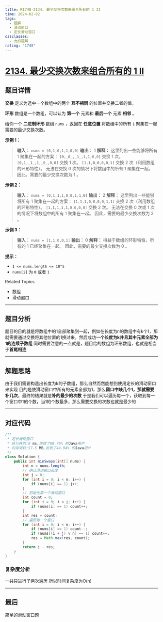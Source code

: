 ```yaml
---
title: R1748-2134. 最少交换次数来组合所有的 1 II
time: 2024-02-02
tags:
  - 题解
  - 滑动窗口
  - 定长滑动窗口
cssclasses:
  - 力扣题解
rating: "1748"
---
```

# [2134. 最少交换次数来组合所有的 1 II](https://leetcode.cn/problems/minimum-swaps-to-group-all-1s-together-ii/)
## 题目详情

**交换** 定义为选中一个数组中的两个 **互不相同** 的位置并交换二者的值。

**环形** 数组是一个数组，可以认为 **第一个** 元素和 **最后一个** 元素 **相邻** 。

给你一个 **二进制环形** 数组 `nums` ，返回在 **任意位置** 将数组中的所有 `1` 聚集在一起需要的最少交换次数。

**示例 1：**

> **输入：** `nums = [0,1,0,1,1,0,0]`
> **输出：** 1
> **解释：** 这里列出一些能够将所有 1 聚集在一起的方案：
> `[0,_0_,_1_,1,1,0,0]` 交换 1 次。
> `[0,1,_1_,1,_0_,0,0]` 交换 1 次。
> `[1,1,0,0,0,0,1]` 交换 2 次（利用数组的环形特性）。
> 无法在交换 0 次的情况下将数组中的所有 1 聚集在一起。
> 因此，需要的最少交换次数为 1 。

**示例 2：**

> **输入：** `nums = [0,1,1,1,0,0,1,1,0]`
> **输出：** 2
> **解释：** 这里列出一些能够将所有 1 聚集在一起的方案：
> `[1,1,1,0,0,0,0,1,1]` 交换 2 次（利用数组的环形特性）。
> `[1,1,1,1,1,0,0,0,0]` 交换 2 次。
> 无法在交换 0 次或 1 次的情况下将数组中的所有 1 聚集在一起。
> 因此，需要的最少交换次数为 2 。

**示例 3：**

> **输入：** `nums = [1,1,0,0,1]`
> **输出：** 0
> **解释：** 得益于数组的环形特性，所有的 1 已经聚集在一起。
> 因此，需要的最少交换次数为 0 。

**提示：**

- `1 <= nums.length <= 10^5`
- `nums[i]` 为 `0` 或者 `1`

Related Topics
- 数组
- 滑动窗口

---
## 题目分析

题目的目的就是将数组中的1全部聚集到一起，例如在长度为n的数组中有k个1，那就需要通过交换将其他位置的1换过来，然后成功**一个长度为k并且其中元素全部为1的连续子数组**
同时需要注意的一点就是，题目给的数组为环形数组，也就是相当于**首尾相连**

---
## 解题思路

由于我们需要构造出长度为k的子数组，那么自然而然能想到使用定长的滑动窗口来实现
目的是使滑动窗口中所有的元素全部为1，那么**窗口中缺几个1，那就需要补几次**，最终的结果就是**补的最少的次数**
于是我们可以遍历每一个，获取到每一个窗口中1的个数，当1的个数最多，那么需要交换的次数也就是最少的

---
## 对应代码

```java
/**
 * 定长滑动窗口
 * 执行耗时:8 ms,击败了60.76% 的Java用户
 * 内存消耗:57.5 MB,击败了44.94% 的Java用户
 */
class Solution {
	public int minSwaps(int[] nums) {
		int n = nums.length;
		// 确认滑动窗口长度
		int j = 0;
		for (int i = 0; i < n; i++) {
			if (nums[i] == 1) j++;
		}
		// 初始化第一个滑动窗口
		int count = 0;
		for (int i = 0; i < j; i++) {
			if (nums[i] == 1) count++;
		}
		int res = count;
		// 遍历每一个窗口
		for (int i = 0; i < n; i++) {
			if (nums[i] == 1) count--;
			if (nums[(i + j) % n] == 1) count++;
			res = Math.max(res, count);
		}
		return j - res;
	}
}
```
### 复杂度分析

一共只进行了两次遍历
所以时间复杂度为O(n)

---
## 最后

简单的滑动窗口题

